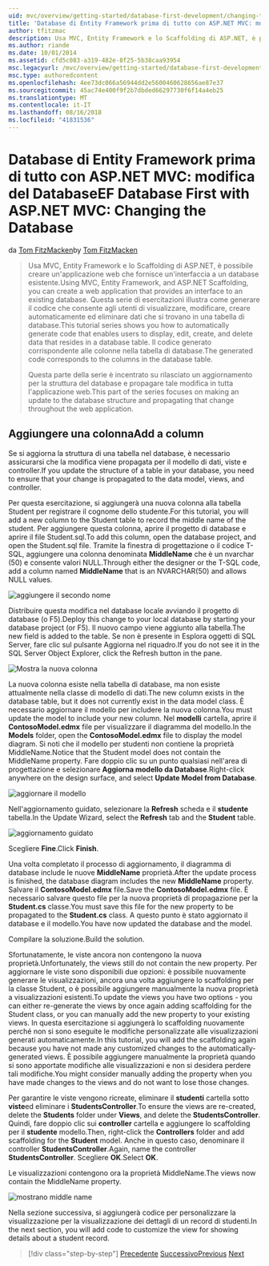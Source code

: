 ```yaml
---
uid: mvc/overview/getting-started/database-first-development/changing-the-database
title: 'Database di Entity Framework prima di tutto con ASP.NET MVC: modifica del Database | Microsoft Docs'
author: tfitzmac
description: Usa MVC, Entity Framework e lo Scaffolding di ASP.NET, è possibile creare un'applicazione web che fornisce un'interfaccia a un database esistente. Questa esercitazione seri...
ms.author: riande
ms.date: 10/01/2014
ms.assetid: cfd5c083-a319-482e-8f25-5b38caa93954
msc.legacyurl: /mvc/overview/getting-started/database-first-development/changing-the-database
msc.type: authoredcontent
ms.openlocfilehash: 4ee73dc066a56944dd2e5600460628656ae87e37
ms.sourcegitcommit: 45ac74e400f9f2b7dbded66297730f6f14a4eb25
ms.translationtype: MT
ms.contentlocale: it-IT
ms.lasthandoff: 08/16/2018
ms.locfileid: "41831536"
---
```

<a name="ef-database-first-with-aspnet-mvc-changing-the-database"></a><span data-ttu-id="266c5-104">Database di Entity Framework prima di tutto con ASP.NET MVC: modifica del Database</span><span class="sxs-lookup"><span data-stu-id="266c5-104">EF Database First with ASP.NET MVC: Changing the Database</span></span>
====================
<span data-ttu-id="266c5-105">da [Tom FitzMacken](https://github.com/tfitzmac)</span><span class="sxs-lookup"><span data-stu-id="266c5-105">by [Tom FitzMacken](https://github.com/tfitzmac)</span></span>

> <span data-ttu-id="266c5-106">Usa MVC, Entity Framework e lo Scaffolding di ASP.NET, è possibile creare un'applicazione web che fornisce un'interfaccia a un database esistente.</span><span class="sxs-lookup"><span data-stu-id="266c5-106">Using MVC, Entity Framework, and ASP.NET Scaffolding, you can create a web application that provides an interface to an existing database.</span></span> <span data-ttu-id="266c5-107">Questa serie di esercitazioni illustra come generare il codice che consente agli utenti di visualizzare, modificare, creare automaticamente ed eliminare dati che si trovano in una tabella di database.</span><span class="sxs-lookup"><span data-stu-id="266c5-107">This tutorial series shows you how to automatically generate code that enables users to display, edit, create, and delete data that resides in a database table.</span></span> <span data-ttu-id="266c5-108">Il codice generato corrispondente alle colonne nella tabella di database.</span><span class="sxs-lookup"><span data-stu-id="266c5-108">The generated code corresponds to the columns in the database table.</span></span>
> 
> <span data-ttu-id="266c5-109">Questa parte della serie è incentrato su rilasciato un aggiornamento per la struttura del database e propagare tale modifica in tutta l'applicazione web.</span><span class="sxs-lookup"><span data-stu-id="266c5-109">This part of the series focuses on making an update to the database structure and propagating that change throughout the web application.</span></span>


## <a name="add-a-column"></a><span data-ttu-id="266c5-110">Aggiungere una colonna</span><span class="sxs-lookup"><span data-stu-id="266c5-110">Add a column</span></span>

<span data-ttu-id="266c5-111">Se si aggiorna la struttura di una tabella nel database, è necessario assicurarsi che la modifica viene propagata per il modello di dati, viste e controller.</span><span class="sxs-lookup"><span data-stu-id="266c5-111">If you update the structure of a table in your database, you need to ensure that your change is propagated to the data model, views, and controller.</span></span>

<span data-ttu-id="266c5-112">Per questa esercitazione, si aggiungerà una nuova colonna alla tabella Student per registrare il cognome dello studente.</span><span class="sxs-lookup"><span data-stu-id="266c5-112">For this tutorial, you will add a new column to the Student table to record the middle name of the student.</span></span> <span data-ttu-id="266c5-113">Per aggiungere questa colonna, aprire il progetto di database e aprire il file Student.sql.</span><span class="sxs-lookup"><span data-stu-id="266c5-113">To add this column, open the database project, and open the Student.sql file.</span></span> <span data-ttu-id="266c5-114">Tramite la finestra di progettazione o il codice T-SQL, aggiungere una colonna denominata **MiddleName** che è un nvarchar (50) e consente valori NULL.</span><span class="sxs-lookup"><span data-stu-id="266c5-114">Through either the designer or the T-SQL code, add a column named **MiddleName** that is an NVARCHAR(50) and allows NULL values.</span></span>

![aggiungere il secondo nome](changing-the-database/_static/image1.png)

<span data-ttu-id="266c5-116">Distribuire questa modifica nel database locale avviando il progetto di database (o F5).</span><span class="sxs-lookup"><span data-stu-id="266c5-116">Deploy this change to your local database by starting your database project (or F5).</span></span> <span data-ttu-id="266c5-117">Il nuovo campo viene aggiunto alla tabella.</span><span class="sxs-lookup"><span data-stu-id="266c5-117">The new field is added to the table.</span></span> <span data-ttu-id="266c5-118">Se non è presente in Esplora oggetti di SQL Server, fare clic sul pulsante Aggiorna nel riquadro.</span><span class="sxs-lookup"><span data-stu-id="266c5-118">If you do not see it in the SQL Server Object Explorer, click the Refresh button in the pane.</span></span>

![Mostra la nuova colonna](changing-the-database/_static/image2.png)

<span data-ttu-id="266c5-120">La nuova colonna esiste nella tabella di database, ma non esiste attualmente nella classe di modello di dati.</span><span class="sxs-lookup"><span data-stu-id="266c5-120">The new column exists in the database table, but it does not currently exist in the data model class.</span></span> <span data-ttu-id="266c5-121">È necessario aggiornare il modello per includere la nuova colonna.</span><span class="sxs-lookup"><span data-stu-id="266c5-121">You must update the model to include your new column.</span></span> <span data-ttu-id="266c5-122">Nel **modelli** cartella, aprire il **ContosoModel.edmx** file per visualizzare il diagramma del modello.</span><span class="sxs-lookup"><span data-stu-id="266c5-122">In the **Models** folder, open the **ContosoModel.edmx** file to display the model diagram.</span></span> <span data-ttu-id="266c5-123">Si noti che il modello per studenti non contiene la proprietà MiddleName.</span><span class="sxs-lookup"><span data-stu-id="266c5-123">Notice that the Student model does not contain the MiddleName property.</span></span> <span data-ttu-id="266c5-124">Fare doppio clic su un punto qualsiasi nell'area di progettazione e selezionare **Aggiorna modello da Database**.</span><span class="sxs-lookup"><span data-stu-id="266c5-124">Right-click anywhere on the design surface, and select **Update Model from Database**.</span></span>

![aggiornare il modello](changing-the-database/_static/image3.png)

<span data-ttu-id="266c5-126">Nell'aggiornamento guidato, selezionare la **Refresh** scheda e il **studente** tabella.</span><span class="sxs-lookup"><span data-stu-id="266c5-126">In the Update Wizard, select the **Refresh** tab and the **Student** table.</span></span>

![aggiornamento guidato](changing-the-database/_static/image4.png)

<span data-ttu-id="266c5-128">Scegliere **Fine**.</span><span class="sxs-lookup"><span data-stu-id="266c5-128">Click **Finish**.</span></span>

<span data-ttu-id="266c5-129">Una volta completato il processo di aggiornamento, il diagramma di database include le nuove **MiddleName** proprietà.</span><span class="sxs-lookup"><span data-stu-id="266c5-129">After the update process is finished, the database diagram includes the new **MiddleName** property.</span></span> <span data-ttu-id="266c5-130">Salvare il **ContosoModel.edmx** file.</span><span class="sxs-lookup"><span data-stu-id="266c5-130">Save the **ContosoModel.edmx** file.</span></span> <span data-ttu-id="266c5-131">È necessario salvare questo file per la nuova proprietà di propagazione per la **Student.cs** classe.</span><span class="sxs-lookup"><span data-stu-id="266c5-131">You must save this file for the new property to be propagated to the **Student.cs** class.</span></span> <span data-ttu-id="266c5-132">A questo punto è stato aggiornato il database e il modello.</span><span class="sxs-lookup"><span data-stu-id="266c5-132">You have now updated the database and the model.</span></span>

<span data-ttu-id="266c5-133">Compilare la soluzione.</span><span class="sxs-lookup"><span data-stu-id="266c5-133">Build the solution.</span></span>

<span data-ttu-id="266c5-134">Sfortunatamente, le viste ancora non contengono la nuova proprietà.</span><span class="sxs-lookup"><span data-stu-id="266c5-134">Unfortunately, the views still do not contain the new property.</span></span> <span data-ttu-id="266c5-135">Per aggiornare le viste sono disponibili due opzioni: è possibile nuovamente generare le visualizzazioni, ancora una volta aggiungere lo scaffolding per la classe Student, o è possibile aggiungere manualmente la nuova proprietà a visualizzazioni esistenti.</span><span class="sxs-lookup"><span data-stu-id="266c5-135">To update the views you have two options - you can either re-generate the views by once again adding scaffolding for the Student class, or you can manually add the new property to your existing views.</span></span> <span data-ttu-id="266c5-136">In questa esercitazione si aggiungerà lo scaffolding nuovamente perché non si sono eseguite le modifiche personalizzate alle visualizzazioni generati automaticamente.</span><span class="sxs-lookup"><span data-stu-id="266c5-136">In this tutorial, you will add the scaffolding again because you have not made any customized changes to the automatically-generated views.</span></span> <span data-ttu-id="266c5-137">È possibile aggiungere manualmente la proprietà quando si sono apportate modifiche alle visualizzazioni e non si desidera perdere tali modifiche.</span><span class="sxs-lookup"><span data-stu-id="266c5-137">You might consider manually adding the property when you have made changes to the views and do not want to lose those changes.</span></span>

<span data-ttu-id="266c5-138">Per garantire le viste vengono ricreate, eliminare il **studenti** cartella sotto **viste**ed eliminare i **StudentsController**.</span><span class="sxs-lookup"><span data-stu-id="266c5-138">To ensure the views are re-created, delete the **Students** folder under **Views**, and delete the **StudentsController**.</span></span> <span data-ttu-id="266c5-139">Quindi, fare doppio clic sui **controller** cartella e aggiungere lo scaffolding per il **studente** modello.</span><span class="sxs-lookup"><span data-stu-id="266c5-139">Then, right-click the **Controllers** folder and add scaffolding for the **Student** model.</span></span> <span data-ttu-id="266c5-140">Anche in questo caso, denominare il controller **StudentsController**.</span><span class="sxs-lookup"><span data-stu-id="266c5-140">Again, name the controller **StudentsController**.</span></span> <span data-ttu-id="266c5-141">Scegliere **OK**.</span><span class="sxs-lookup"><span data-stu-id="266c5-141">Select **OK**.</span></span>

<span data-ttu-id="266c5-142">Le visualizzazioni contengono ora la proprietà MiddleName.</span><span class="sxs-lookup"><span data-stu-id="266c5-142">The views now contain the MiddleName property.</span></span>

![mostrano middle name](changing-the-database/_static/image5.png)

<span data-ttu-id="266c5-144">Nella sezione successiva, si aggiungerà codice per personalizzare la visualizzazione per la visualizzazione dei dettagli di un record di studenti.</span><span class="sxs-lookup"><span data-stu-id="266c5-144">In the next section, you will add code to customize the view for showing details about a student record.</span></span>

> [!div class="step-by-step"]
> <span data-ttu-id="266c5-145">[Precedente](generating-views.md)
> [Successivo](customizing-a-view.md)</span><span class="sxs-lookup"><span data-stu-id="266c5-145">[Previous](generating-views.md)
[Next](customizing-a-view.md)</span></span>
